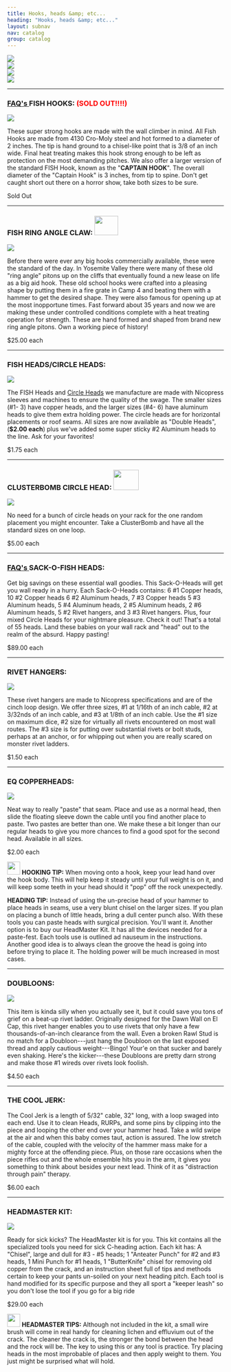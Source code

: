 ```yaml
---
title: Hooks, heads &amp; etc...
heading: "Hooks, heads &amp; etc..."
layout: subnav
nav: catalog
group: catalog
---
```



<div class="row">
  <div class="col-sm-3">
    <a href="#" class="thumbnail">
      <img src="{{ "/pics/dawnwall_hook.jpg" | prepend: site.baseurl }}">
    </a>
  </div>
  <div class="col-sm-3">
    <a href="#" class="thumbnail">
      <img src="{{ "/pics/russ_native.jpg" | prepend: site.baseurl }}">
    </a>
  </div>
  <div class="col-sm-3">
    <a href="#" class="thumbnail">
      <img src="{{ "/pics/bip.jpeg" | prepend: site.baseurl }}">
    </a>
  </div>
  <div class="col-sm-3">
    <a href="#" class="thumbnail">
      <img src="{{ "/pics/coomer.jpg" | prepend: site.baseurl }}">
    </a>
  </div>
</div>


<hr />


<h3>
  <a href="{{ "/faqs/hook" | prepend: site.baseurl }}" class="pull-right label label-default">
    FAQ's 
  </a>
  FISH HOOKS: <font color="#ff0000">(SOLD OUT!!!!)</font>
</h3>

<div class="row">
  <div class="col-sm-3">
    <a href="#" class="thumbnail">
      <img src="{{ "/pics/hooks.jpeg" | prepend: site.baseurl }}">
    </a>
  </div>
  <div class="col-sm-9">
    <p>
      These super strong hooks are made with the wall climber in mind. All Fish Hooks are made from 4130 Cro-Moly steel and hot formed to a diameter of 2 inches. The tip is hand ground to a chisel-like point that is 3/8 of an inch wide. Final heat treating makes this hook strong enough to be left as protection on the most demanding pitches. We also offer a larger version of the standard FISH Hook, known as the "<strong>CAPTAIN HOOK</strong>". The overall diameter of the "Captain Hook" is 3 inches, from tip to spine. Don't get caught short out there on a horror show, take both sizes to be sure.
    </p>
    <p>
      <span class="label label-primary label-lg">Sold Out</span>
    </p>
  </div>
</div>


<hr />


<h3>
  FISH RING ANGLE CLAW:
  <img src="{{ "/pics/new.gif" | prepend: site.baseurl }}" width="55" height="45">
</h3>

<div class="row">
  <div class="col-sm-3">
    <a href="#" class="thumbnail">
      <img src="{{ "/pics/fish_ringangle_claw.jpg" | prepend: site.baseurl }}">
    </a>
  </div>
  <div class="col-sm-9">
    <p>
      Before there were ever any big hooks commercially available, these were the standard of the day. In Yosemite Valley there were many of these old "ring angle" pitons up on the cliffs that eventually found a new lease on life as a big aid hook. These old school hooks were crafted into a pleasing shape by putting them in a fire grate in Camp 4 and beating them with a hammer to get the desired shape. They were also famous for opening up at the most inopportune times. Fast forward about 35 years and now we are making these under controlled conditions complete with a heat treating operation for strength. These are hand formed and shaped from brand new ring angle pitons. Own a working piece of history!  
    </p>
    <p>
      <span class="label label-primary label-lg">$25.00 each</span>
    </p>
  </div>
</div>


<hr />


<h3>
  FISH HEADS/CIRCLE HEADS:
</h3>

<div class="row">
  <div class="col-sm-3">
    <a href="#" class="thumbnail">
      <img src="{{ "/pics/heads.jpeg" | prepend: site.baseurl }}">
    </a>
  </div>
  <div class="col-sm-9">
    <p>
      The FISH Heads and <a href="{{ "/pics/cheads.jpeg" | prepend: site.baseurl }}">Circle Heads</a> we manufacture are made with Nicopress sleeves and machines to ensure the quality of the swage. The smaller sizes (#1- 3) have copper heads, and the larger sizes (#4- 6) have aluminum heads to give them extra holding power. The circle heads are for horizontal placements or roof seams. All sizes are now available as "Double Heads",(<b>$2.00 
      each</b>) plus we've added some super sticky #2 Aluminum heads to the line. Ask for your favorites! 
    </p>
    <p>
      <span class="label label-primary label-lg">$1.75 each</span>
    </p>
  </div>
</div>


<hr />


<h3>
  CLUSTERBOMB CIRCLE HEAD:
  <img src="{{ "/pics/new.gif" | prepend: site.baseurl }}" width="59" height="47">
</h3>

<div class="row">
  <div class="col-sm-3">
    <a href="#" class="thumbnail">
      <img src="{{ "/pics/clusterTN.jpg" | prepend: site.baseurl }}">
    </a>
  </div>
  <div class="col-sm-9">
    <p>
      No need for a bunch of circle heads on your rack for the one random placement you might encounter. Take a ClusterBomb and have all the standard sizes on one loop.
    </p>
    <p>
      <span class="label label-primary label-lg">$5.00 each</span>
    </p>
  </div>
</div>


<hr />


<h3>
  <a href="{{ "/faqs/copperhead" | prepend: site.baseurl }}" class="pull-right label label-default">
    FAQ's
  </a>
  SACK-O-FISH HEADS:
</h3>

<div class="row">
  <div class="col-sm-12">
    <p>
      Get big savings on these essential wall goodies. This Sack-O-Heads will get you wall ready in a hurry. Each Sack-O-Heads contains: 6 #1 Copper heads, 10 #2 Copper heads 6 #2 Aluminum heads, 7 #3 Copper heads 5 #3 Aluminum heads, 5 #4 Aluminum heads, 2 #5 Aluminum heads, 2 #6 Aluminum heads, 5 #2 Rivet hangers, and 3 #3 Rivet hangers. Plus, four mixed Circle Heads for your nightmare pleasure. Check it out! That's a total of 55 heads. Land these babies on your wall rack and "head" out to the realm of the absurd. Happy pasting!  
    </p>
    <p>
      <span class="label label-primary label-lg">$89.00 each</span>
    </p>
  </div>
</div>


<hr />


<h3>
  RIVET HANGERS:
</h3>

<div class="row">
  <div class="col-sm-3">
    <a href="#" class="thumbnail">
      <img src="{{ "/pics/rivethanger.jpeg" | prepend: site.baseurl }}">
    </a>
  </div>
  <div class="col-sm-9">
    <p>
      These rivet hangers are made to Nicopress specifications and are of the cinch loop design. We offer three sizes, #1 at 1/16th of an inch cable, #2 at 3/32nds of an inch cable, and #3 at 1/8th of an inch cable. Use the #1 size on maximum dice, #2 size for virtually all rivets encountered on most wall routes. The #3 size is for putting over substantial rivets or bolt studs, perhaps at an anchor, or for whipping out when you are really scared on monster rivet ladders. 
    </p>
    <p>
      <span class="label label-primary label-lg">$1.50 each</span>
    </p>
  </div>
</div>


<hr />


<h3>
  EQ COPPERHEADS:
</h3>

<div class="row">
  <div class="col-sm-3">
    <a href="#" class="thumbnail">
      <img src="{{ "/pics/eqheads.jpeg" | prepend: site.baseurl }}">
    </a>
  </div>
  <div class="col-sm-9">
    <p>
      Neat way to really "paste" that seam. Place and use as a normal head, then slide the floating sleeve down the cable until you find another place to paste. Two pastes are better than one. We make these a bit longer than our regular heads to give you more chances to find a good spot for the second head. Available in all sizes.
    </p>
    <p>
      <span class="label label-primary label-lg">$2.00 each</span>
    </p>
  </div>
</div>

<div class="well">
  <div class="row">
  <div class="col-sm-6">
    <p>
    <img src="{{ "/pics/cactus.gif " | prepend: site.baseurl }}" width="30" class="pull-left">
        <strong>HOOKING TIP:</strong>
        When moving onto a hook, keep your lead hand over the hook body. This will help keep it steady until your full weight is on it, and will keep some teeth in your head should it "pop" off the rock unexpectedly.
    </p>
  </div>
  <div class="col-sm-6">
    <p>
        <strong>HEADING TIP:</strong>
        Instead of using the un-precise head of your hammer to place heads in seams, use a very blunt chisel on the larger sizes. If you plan on placing a bunch of little heads, bring a dull center punch also. With these tools you can paste heads with surgical precision. You'll want it. Another option is to buy our HeadMaster Kit. It has all the devices needed for a paste-fest. Each tools use is outlined ad nauseum in the instructions. Another good idea is to always clean the groove the head is going into before trying to place it. The holding power will be much increased in most cases.
    </p>
  </div>
  </div>
</div>


<hr />


<h3>
  DOUBLOONS:
</h3>

<div class="row">
  <div class="col-sm-3">
    <a href="#" class="thumbnail">
      <img src="{{ "/pics/doubloon.jpeg" | prepend: site.baseurl }}">
    </a>
  </div>
  <div class="col-sm-9">
    <p>
      This item is kinda silly when you actually see it, but it could save you tons of grief on a beat-up rivet ladder. Originally designed for the Dawn Wall on El Cap, this rivet hanger enables you to use rivets that only have a few thousands-of-an-inch clearance from the wall. Even a broken Rawl Stud is no match for a Doubloon---just hang the Doubloon on the last exposed thread and apply cautious weight---Bingo! Your'e on that sucker and barely even shaking. Here's the kicker---these Doubloons are pretty darn strong and make those #1 wireds over rivets look foolish.  
    </p>
    <p>
      <span class="label label-primary label-lg">$4.50 each</span>
    </p>
  </div>
</div>


<hr />


<h3>
  THE COOL JERK:
</h3>

<div class="row">
  <div class="col-sm-12">
    <p>
      The Cool Jerk is a length of 5/32" cable, 32" long, with a loop swaged into each end. Use it to clean Heads, RURPs, and some pins by clipping into the piece and looping the other end over your hammer head. Take a wild swipe at the air and when this baby comes taut, action is assured. The low stretch of the cable, coupled with the velocity of the hammer mass make for a mighty force at the offending piece. Plus, on those rare occasions when the piece rifles out and the whole ensemble hits you in the arm, it gives you something to think about besides your next lead. Think of it as "distraction through pain" therapy.  
    </p>
    <p>
      <span class="label label-primary label-lg">$6.00 each</span>
    </p>
  </div>
</div>


<hr />


<h3>
  HEADMASTER KIT:
</h3>

<div class="row">
  <div class="col-sm-3">
    <a href="#" class="thumbnail">
      <img src="{{ "/pics/hmk.jpeg" | prepend: site.baseurl }}">
    </a>
  </div>
  <div class="col-sm-9">
    <p>
      Ready for sick kicks? The HeadMaster kit is for you. This kit contains all the specialized tools you need for sick C-heading action. Each kit has: A "Chisel", large and dull for #3 - #5 heads; 1 "Anteater Punch" for #2 and #3 heads, 1 Mini Punch for #1 heads, 1 "ButterKnife" chisel for removing old copper from the crack, and an instruction sheet full of tips and methods certain to keep your pants un-soiled on your next heading pitch. Each tool is hand modified for its specific purpose and they all sport a "keeper leash" so you don't lose the tool if you go for a big ride 
    </p>
    <p>
      <span class="label label-primary label-lg">$29.00 each</span>
    </p>
  </div>
</div>

<div class="well">
  <div class="row">
    <div class="col-sm-12">
      <p>
        <img src="{{ "/pics/cactus.gif " | prepend: site.baseurl }}" width="30" class="pull-left">
				<strong>HEADMASTER TIPS:</strong> Although not included in the kit, a small wire brush will come in real handy for cleaning lichen and effluvium out of the crack. The cleaner the crack is, the stronger the bond between the head and the rock will be. The key to using this or any tool is practice. Try placing heads in the most improbable of places and then apply weight to them. You just might be surprised what will hold.
      </p>
    </div>
  </div>
</div>